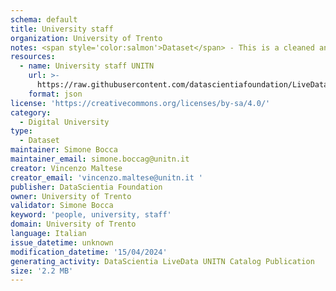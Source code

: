 ```yaml
---
schema: default
title: University staff
organization: University of Trento
notes: <span style='color:salmon'>Dataset</span> - This is a cleaned and formatted dataset, created by the University of Trento (UNITN), that includes information about the UNITN staff.
resources:
  - name: University staff UNITN
    url: >-
      https://raw.githubusercontent.com/datascientiafoundation/LiveDataUNITN-Repository/main/SREP/Data%20Resources/DU-UNITN-people.json?token=GHSAT0AAAAAACODWA6QBWLDJJOCVYFFNROAZQ6HKTQ
    format: json
license: 'https://creativecommons.org/licenses/by-sa/4.0/'
category:
  - Digital University
type:
  - Dataset
maintainer: Simone Bocca
maintainer_email: simone.boccag@unitn.it
creator: Vincenzo Maltese
creator_email: 'vincenzo.maltese@unitn.it '
publisher: DataScientia Foundation
owner: University of Trento
validator: Simone Bocca
keyword: 'people, university, staff'
domain: University of Trento
language: Italian
issue_datetime: unknown
modification_datetime: '15/04/2024'
generating_activity: DataScientia LiveData UNITN Catalog Publication
size: '2.2 MB'
---
```

